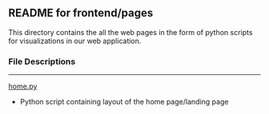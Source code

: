 ## **README for frontend/pages**

This directory contains the all the web pages in the form of python scripts for visualizations in our web application.

### File Descriptions

---

[home.py](frontend/pages/home.py)

* Python script containing layout of the home page/landing page
